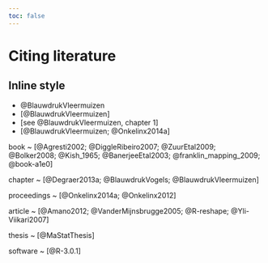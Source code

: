 ```yaml
---
toc: false
---
```

# Citing literature

## Inline style

- @BlauwdrukVleermuizen
- [@BlauwdrukVleermuizen]
- [see @BlauwdrukVleermuizen, chapter 1]
- [@BlauwdrukVleermuizen; @Onkelinx2014a]

book
  ~ [@Agresti2002; @DiggleRibeiro2007; @ZuurEtal2009; @Bolker2008; @Kish_1965; @BanerjeeEtal2003; @franklin_mapping_2009; @book-a1e0]

chapter
  ~ [@Degraer2013a; @BlauwdrukVogels; @BlauwdrukVleermuizen]

proceedings
  ~ [@Onkelinx2014a; @Onkelinx2012]

article
  ~ [@Amano2012; @VanderMijnsbrugge2005; @R-reshape; @Yli-Viikari2007]

thesis
  ~ [@MaStatThesis]
  
software
  ~ [@R-3.0.1]
